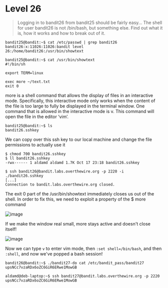 # Level 26
> Logging in to bandit26 from bandit25 should be fairly easy… The shell for user bandit26 is not /bin/bash, but something else. Find out what it is, how it works and how to break out of it.

```shell
bandit25@bandit:~$ cat /etc/passwd | grep bandit26
bandit26:x:11026:11026:bandit level 26:/home/bandit26:/usr/bin/showtext

bandit25@bandit:~$ cat /usr/bin/showtext
#!/bin/sh

export TERM=linux

exec more ~/text.txt
exit 0
```

more is a shell command that allows the display of files in an interactive mode. Specifically, this interactive mode only works when the content of the file is too large to fully be displayed in the terminal window. One command that is allowed in the interactive mode is v. This command will open the file in the editor ‘vim’.

```shell
bandit25@bandit:~$ ls
bandit26.sshkey
```

We can copy over this ssh key to our local machine and change the file permissions to actually use it

```shell
$ chmod 700 bandit26.sshkey 
$ ll bandit26.sshkey 
-rwx------ 1 aldamd aldamd 1.7K Oct 17 23:18 bandit26.sshkey

$ ssh bandit26@bandit.labs.overthewire.org -p 2220 -i ./bandit26.sshkey
[...]
Connection to bandit.labs.overthewire.org closed.
```

The exit 0 part of the /usr/bin/showtext immediately closes us out of the shell. In order to fix this, we need to exploit a property of the $ more command

![image](https://github.com/user-attachments/assets/462b7a26-bcec-42d3-acd4-dd654f785096)

If we make the window real small, more stays active and doesn't close itself!

![image](https://github.com/user-attachments/assets/c11f6927-2a75-423a-8140-56a84f113182)

Now we can type ```v``` to enter vim mode, then ```:set shell=/bin/bash```, and then ```:shell```, and now we've popped a bash session!

```shell
bandit26@bandit:~$ ./bandit27-do cat /etc/bandit_pass/bandit27
upsNCc7vzaRDx6oZC6GiR6ERwe1MowGB

aldamd@deb-laptop:~$ ssh bandit27@bandit.labs.overthewire.org -p 2220
upsNCc7vzaRDx6oZC6GiR6ERwe1MowGB
```
